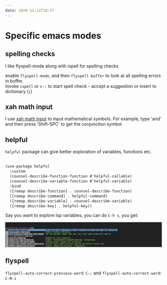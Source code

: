 ```yaml
---
date: 2020-11-12T18:57
---
```


# Specific emacs modes

## spelling checks

I like flyspell-mode along with ispell for spelling checks

enable `flyspell-mode`, and then `flyspell-buffer` to look at all spelling errors in buffer.  
Invoke `ispell` or `s-:` to start spell check - accept a suggestion or insert to dictionary (`i`)


## xah math input
I use [xah math input](https://github.com/xahlee/xah-math-input) to input mathematical symbols. For example, type 'and' and then press 'Shift-SPC' to get the conjunction symbol


## helpful

`helpful` package can give better exploration of variables, functions etc.
```elisp

(use-package helpful
  :custom
  (counsel-describe-function-function #'helpful-callable)
  (counsel-describe-variable-function #'helpful-variable)
  :bind
  ([remap describe-function] . counsel-describe-function)
  ([remap describe-command] . helpful-command)
  ([remap describe-variable] . counsel-describe-variable)
  ([remap describe-key] . helpful-key))

```


Say you want to explore lsp variables, you can do `C-h v`, you get:

![](static/emacs_helpful.png)


## flyspell

`flyspell-auto-correct-previous-word`: `C-;`
and `flyspell-auto-correct-word`: `C-M-i`
